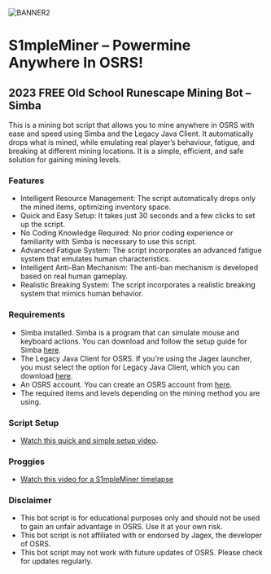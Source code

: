 ![BANNER2](https://github.com/S1mple-Scripts/S1mpleMiner/assets/144496153/01d9e30e-bb0b-4495-96d9-26ed4e7026d2)

# S1mpleMiner – Powermine Anywhere In OSRS!
## 2023 FREE Old School Runescape Mining Bot – Simba

This is a mining bot script that allows you to mine anywhere in OSRS with ease and speed using Simba and the Legacy Java Client. It automatically drops what is mined, while emulating real player’s behaviour, fatigue, and breaking at different mining locations. It is a simple, efficient, and safe solution for gaining mining levels.

### Features
- Intelligent Resource Management: The script automatically drops only the mined items, optimizing inventory space.
- Quick and Easy Setup: It takes just 30 seconds and a few clicks to set up the script.
- No Coding Knowledge Required: No prior coding experience or familiarity with Simba is necessary to use this script.
- Advanced Fatigue System: The script incorporates an advanced fatigue system that emulates human characteristics.
- Intelligent Anti-Ban Mechanism: The anti-ban mechanism is developed based on real human gameplay.
- Realistic Breaking System: The script incorporates a realistic breaking system that mimics human behavior.

### Requirements
- Simba installed. Simba is a program that can simulate mouse and keyboard actions. You can download and follow the setup guide for Simba [here](https://waspscripts.com/setup).
- The Legacy Java Client for OSRS. If you're using the Jagex launcher, you must select the option for Legacy Java Client, which you can download [here](https://www.runescape.com/downloads/oldschool.msi).
- An OSRS account. You can create an OSRS account from [here](https://oldschool.runescape.com/).
- The required items and levels depending on the mining method you are using.

### Script Setup
- [Watch this quick and simple setup video](https://youtu.be/pz7h6melFjw?feature=shared).

### Proggies
- [Watch this video for a S1mpleMiner timelapse](https://youtu.be/tVwxr5iqdmc?feature=shared)
### Disclaimer
- This bot script is for educational purposes only and should not be used to gain an unfair advantage in OSRS. Use it at your own risk.
- This bot script is not affiliated with or endorsed by Jagex, the developer of OSRS.
- This bot script may not work with future updates of OSRS. Please check for updates regularly.
